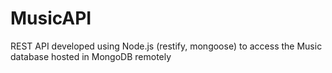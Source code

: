 # MusicAPI
REST API developed using Node.js (restify, mongoose) to access the Music database hosted in MongoDB remotely
